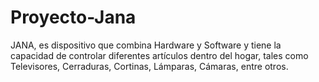 # Proyecto-Jana
JANA, es dispositivo que combina Hardware y Software y tiene la capacidad de controlar diferentes artículos dentro del hogar, tales como Televisores, Cerraduras, Cortinas, Lámparas, Cámaras, entre otros.  
